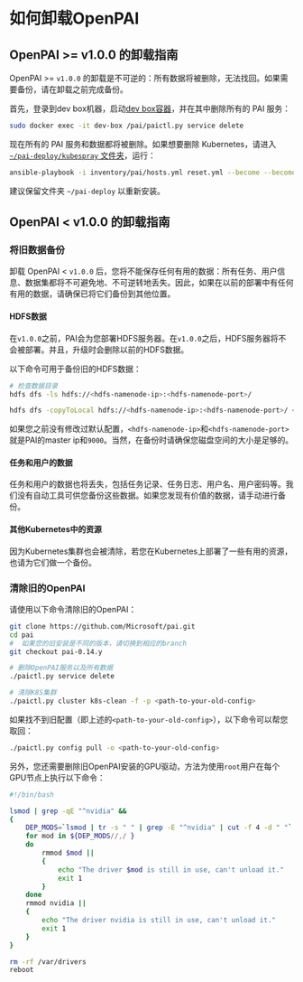 # 如何卸载OpenPAI

## <div id="gte100-uninstallation">OpenPAI >= v1.0.0 的卸载指南</div>

OpenPAI >= `v1.0.0` 的卸载是不可逆的：所有数据将被删除，无法找回。如果需要备份，请在卸载之前完成备份。

首先，登录到dev box机器，启动[dev box容器](./basic-management-operations.md#pai-service-management-and-paictl)，并在其中删除所有的 PAI 服务：

```bash
sudo docker exec -it dev-box /pai/paictl.py service delete
```

现在所有的 PAI 服务和数据都将被删除。如果想要删除 Kubernetes，请进入[`~/pai-deploy/kubespray` 文件夹](installation-guide.md#keep-a-folder)，运行：

```bash
ansible-playbook -i inventory/pai/hosts.yml reset.yml --become --become-user=root -e "@inventory/pai/openpai.yml"
```

建议保留文件夹 `~/pai-deploy` 以重新安装。

## <div id="lt100-uninstallation">OpenPAI < v1.0.0 的卸载指南<div>

### 将旧数据备份

卸载 OpenPAI < `v1.0.0` 后，您将不能保存任何有用的数据：所有任务、用户信息、数据集都将不可避免地、不可逆转地丢失。因此，如果在以前的部署中有任何有用的数据，请确保已将它们备份到其他位置。

#### HDFS数据

在`v1.0.0`之前，PAI会为您部署HDFS服务器。在`v1.0.0`之后，HDFS服务器将不会被部署。并且，升级时会删除以前的HDFS数据。

以下命令可用于备份旧的HDFS数据：

```bash
# 检查数据目录
hdfs dfs -ls hdfs://<hdfs-namenode-ip>:<hdfs-namenode-port>/

hdfs dfs -copyToLocal hdfs://<hdfs-namenode-ip>:<hdfs-namenode-port>/ <local-folder>
```

如果您之前没有修改过默认配置，`<hdfs-namenode-ip>`和`<hdfs-namenode-port>`就是PAI的master ip和`9000`。当然，在备份时请确保您磁盘空间的大小是足够的。

#### 任务和用户的数据

任务和用户的数据也将丢失，包括任务记录、任务日志、用户名、用户密码等。我们没有自动工具可供您备份这些数据。如果您发现有价值的数据，请手动进行备份。

#### 其他Kubernetes中的资源

因为Kubernetes集群也会被清除，若您在Kubernetes上部署了一些有用的资源，也请为它们做一个备份。

### 清除旧的OpenPAI

请使用以下命令清除旧的OpenPAI：

```bash
git clone https://github.com/Microsoft/pai.git
cd pai
#  如果您的旧安装是不同的版本，请切换到相应的branch
git checkout pai-0.14.y

# 删除OpenPAI服务以及所有数据
./paictl.py service delete

# 清除K8S集群
./paictl.py cluster k8s-clean -f -p <path-to-your-old-config>
```

如果找不到旧配置（即上述的`<path-to-your-old-config>`），以下命令可以帮您取回：

```bash
./paictl.py config pull -o <path-to-your-old-config>
```

另外，您还需要删除旧OpenPAI安装的GPU驱动，方法为使用`root`用户在每个GPU节点上执行以下命令：

```bash
#!/bin/bash

lsmod | grep -qE "^nvidia" &&
{
    DEP_MODS=`lsmod | tr -s " " | grep -E "^nvidia" | cut -f 4 -d " "`
    for mod in ${DEP_MODS//,/ }
    do
        rmmod $mod ||
        {
            echo "The driver $mod is still in use, can't unload it."
            exit 1
        }
    done
    rmmod nvidia ||
    {
        echo "The driver nvidia is still in use, can't unload it."
        exit 1
    }
}

rm -rf /var/drivers
reboot
```
